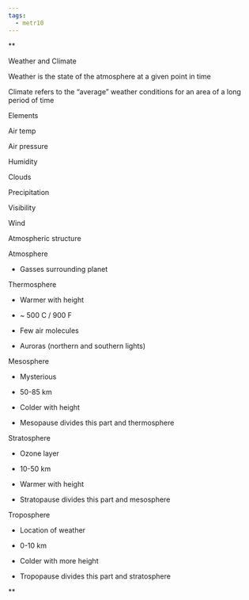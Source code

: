```yaml
---
tags:
  - metr10
---
```

**

Weather and Climate

  

Weather is the state of the atmosphere at a given point in time

Climate refers to the “average” weather conditions for an area of a long period of time

  

Elements

  

Air temp

Air pressure

Humidity 

Clouds

Precipitation

Visibility

Wind

  

Atmospheric structure

  

Atmosphere

- Gasses surrounding planet
    

  

Thermosphere

- Warmer with height
    
- ~ 500 C / 900 F
    
- Few air molecules
    
- Auroras (northern and southern lights)
    

  

Mesosphere

- Mysterious
    
- 50-85 km
    
- Colder with height
    
- Mesopause divides this part and thermosphere
    

  

Stratosphere

- Ozone layer
    
- 10-50 km
    
- Warmer with height
    
- Stratopause divides this part and mesosphere
    

  

Troposphere

- Location of weather
    
- 0-10 km
    
- Colder with more height
    
- Tropopause divides this part and stratosphere
    

  
  
  
  
**